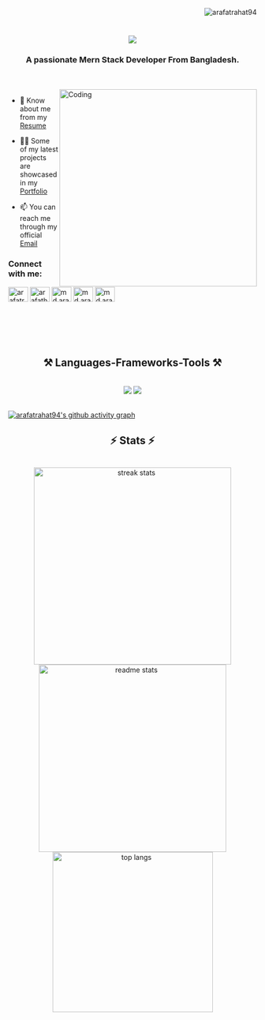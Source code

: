 <p align="right"><img src="https://komarev.com/ghpvc/?username=arafatrahat94&label=Profile%20views&color=0e75b6&style=flat" alt="arafatrahat94" /></p>



<h1 align="center">
    <img src="https://readme-typing-svg.herokuapp.com/?font=Righteous&size=35&center=true&vCenter=true&width=500&height=70&duration=4000&lines=Hi+There!+👋;+I'm+Arafath+Hossain;" />
</h1>



<h3 align="center">A passionate Mern Stack Developer From Bangladesh.</h3><br/><br/>
<img align="right" alt="Coding" width="400" src="https://user-images.githubusercontent.com/74038190/219925470-37670a3b-c3e2-4af7-b468-673c6dd99d16.png">


- 📄 Know about me from my <a target="_blank" href="https://drive.google.com/file/d/1OZ9ghI7LyR_qCGz8PrXtbzXq90WFs016/view?usp=sharing">Resume</a>

- 👨‍💻 Some of my latest projects are showcased in my <a target="_blank" href='https://portfolio-arafathhossain.vercel.app'>Portfolio</a>

- 📫 You can reach me through my official <a target="_blank" href='mailto:arafatrahat94@gmail.com'>Email</a>



<h3 align="left">Connect with me:</h3>

<p align="left">
<a href="https://twitter.com/arafatrahat94" target="blank"><img align="center" src="https://raw.githubusercontent.com/rahuldkjain/github-profile-readme-generator/master/src/images/icons/Social/twitter.svg" alt="arafatrahat94" height="30" width="40" /></a>
<a href="https://www.linkedin.com/in/MdArafathHossain" target="blank"><img align="center" src="https://raw.githubusercontent.com/rahuldkjain/github-profile-readme-generator/master/src/images/icons/Social/linked-in-alt.svg" alt="arafath rahat" height="30" width="40" /></a>
<a href="https://fb.com/md.arafathhossainrahat" target="blank"><img align="center" src="https://raw.githubusercontent.com/rahuldkjain/github-profile-readme-generator/master/src/images/icons/Social/facebook.svg" alt="md.arafathhossainrahat" height="30" width="40" /></a>
<a href="https://instagram.com/md.arafathhossainrahat" target="blank"><img align="center" src="https://raw.githubusercontent.com/rahuldkjain/github-profile-readme-generator/master/src/images/icons/Social/instagram.svg" alt="md.arafathhossainrahat" height="30" width="40" /></a>
    <a href="https://wa.me/+8801980389400" target="blank"><img align="center" src="https://raw.githubusercontent.com/rahuldkjain/github-profile-readme-generator/master/src/images/icons/Social/whatsapp.svg" alt="md.arafathhossainrahat" height="30" width="40" /></a>
</p><br/><br/>
<br/><br/>
<h2 align="center">⚒️ Languages-Frameworks-Tools ⚒️</h2>
<br/>
<div align="center">
    <img src="https://skillicons.dev/icons?i=react,bootstrap,html,css,vscode,github,figma,tailwind,git" />
    <img src="https://skillicons.dev/icons?i=nodejs,javascript,express,firebase,mongodb,nextjs" /><br>
</div>

<br/>


[![arafatrahat94's github activity graph](https://github-readme-activity-graph.vercel.app/graph?username=arafatrahat94&theme=react-dark&bg_color=dark&color=777777&line=5194f0&point=5194f0&hide_border=true)](https://github.com/ashutosh00710/github-readme-activity-graph)

<h2 align="center">⚡ Stats ⚡</h2>
<br>
<div align=center>
  <img width=400 src="https://github-readme-streak-stats-salesp07.vercel.app/?user=arafatrahat94&count_private=true&theme=react&border_radius=10" alt="streak stats"/>
  <img width=380 src="https://github-readme-stats-salesp07.vercel.app/api?username=arafatrahat94&count_private=true&show_icons=true&theme=react&rank_icon=github&border_radius=10" alt="readme stats" />
  <br/>
  <img width=325 align="center" src="https://github-readme-stats-salesp07.vercel.app/api/top-langs/?username=arafatrahat94&hide=HTML&langs_count=8&layout=compact&theme=react&border_radius=10&size_weight=0.5&count_weight=0.5&exclude_repo=github-readme-stats" alt="top langs" />
</div>

<br/><br/>

